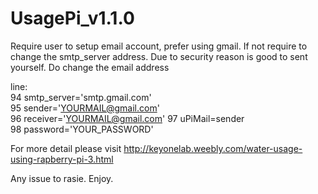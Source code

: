# UsagePi_v1.1.0
Require user to setup email account, prefer using gmail. If not require to change the smtp_server address.
Due to security reason is good to sent yourself. 
Do change the email address

line:  
94  smtp_server='smtp.gmail.com'  
95  sender='YOURMAIL@gmail.com'    
96  receiver='YOURMAIL@gmail.com' 
97  uPiMail=sender                
98  password='YOUR_PASSWORD'       



For more detail please visit http://keyonelab.weebly.com/water-usage-using-rapberry-pi-3.html

Any issue to rasie. Enjoy.
